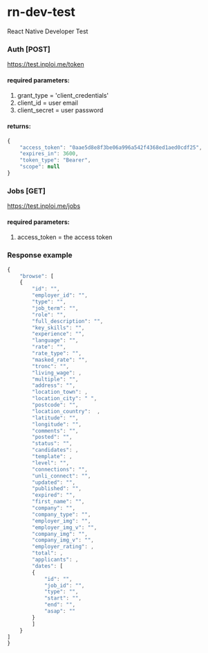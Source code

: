 # rn-dev-test
React Native Developer Test
### Auth [POST]
https://test.inploi.me/token
#### required parameters:
1. grant_type = 'client_credentials'
2. client_id = user email
3. client_secret = user password

#### returns:
```javascript
{
    "access_token": "0aae5d8e8f3be06a996a542f4368ed1aed0cdf25",
    "expires_in": 3600,
    "token_type": "Bearer",
    "scope": null
}
```
### Jobs [GET]
https://test.inploi.me/jobs
#### required parameters:
1. access_token = the access token
### Response example
```javascript
{
    "browse": [
    {
        "id": "",
        "employer_id": "",
        "type": "",
        "job_term": "",
        "role": "",
        "full_description": "",
        "key_skills": "",
        "experience": "",
        "language": "",
        "rate": "",
        "rate_type": "",
        "masked_rate": "",
        "tronc": "",
        "living_wage": ,
        "multiple": "",
        "address": "",
        "location_town": ,
        "location_city": " ",
        "postcode": "",
        "location_country":  ,
        "latitude": "",
        "longitude": "",
        "comments": "",
        "posted": "",
        "status": "",
        "candidates": ,
        "template": ,
        "level": "",
        "connections": "",
        "unli_connect": "",
        "updated": "",
        "published": "",
        "expired": "",
        "first_name": "",
        "company": "",
        "company_type": "",
        "employer_img": "",
        "employer_img_v": "",
        "company_img": "",
        "company_img_v": "",
        "employer_rating": ,
        "total": ,
        "applicants": ,
        "dates": [
        {
            "id": "",
            "job_id": "",
            "type": "",
            "start": "",
            "end": "",
            "asap": ""
        }
        ]
    }
]
}
```
